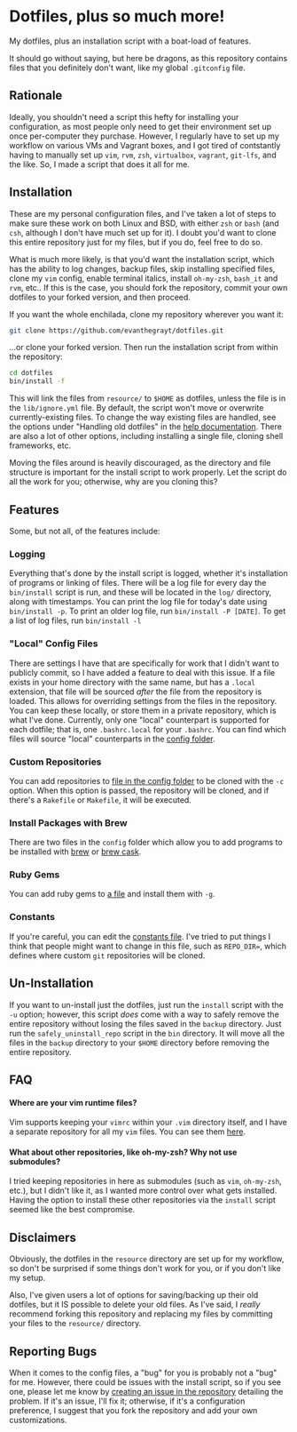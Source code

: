 # Dotfiles, plus so much more!
My dotfiles, plus an installation script with a boat-load of features.

It should go without saying, but here be dragons, as this repository contains
files that you definitely don't want, like my global `.gitconfig` file.

## Rationale
Ideally, you shouldn't need a script this hefty for installing your
configuration, as most people only need to get their environment set up once
per-computer they purchase. However, I regularly have to set up my workflow on
various VMs and Vagrant boxes, and I got tired of contstantly having to manually
set up `vim`, `rvm`, `zsh`, `virtualbox`, `vagrant`, `git-lfs`, and the like.
So, I made a script that does it all for me.

## Installation
These are my personal configuration files, and I've taken a lot of steps to make
sure these work on both Linux and BSD, with either `zsh` or `bash` (and `csh`,
although I don't have much set up for it). I doubt you'd want to clone this
entire repository just for my files, but if you do, feel free to do so.

What is much more likely, is that you'd want the installation script, which has
the ability to log changes, backup files, skip installing specified files, clone
my `vim` config, enable terminal italics, install `oh-my-zsh`, `bash_it` and
`rvm`, etc.. If this is the case, you should fork the repository, commit your
own dotfiles to your forked version, and then proceed.

If you want the whole enchilada, clone my repository wherever you want it:
```sh
git clone https://github.com/evanthegrayt/dotfiles.git
```
...or clone your forked version. Then run the installation script from within
the repository:
```sh
cd dotfiles
bin/install -f
```
This will link the files from `resource/` to `$HOME` as dotfiles, unless the
file is in the `lib/ignore.yml` file. By default, the script won't move or
overwrite currently-existing files. To change the way existing files are
handled, see the options under "Handling old dotfiles" in the
[help documentation](lib/help_menu.txt). There are also a lot of other options,
including installing a single file, cloning shell frameworks, etc.

Moving the files around is heavily discouraged, as the directory and file
structure is important for the install script to work properly. Let the script
do all the work for you; otherwise, why are you cloning this?

## Features
Some, but not all, of the features include:

### Logging
Everything that's done by the install script is logged, whether it's
installation of programs or linking of files. There will be a log file for every
day the `bin/install` script is run, and these will be located in the `log/`
directory, along with timestamps. You can print the log file for today's date
using `bin/install -p`. To print an older log file, run `bin/install -P [DATE]`.
To get a list of log files, run `bin/install -l`

### "Local" Config Files
There are settings I have that are specifically for work that I didn't want
to publicly commit, so I have added a feature to deal with this issue. If a
file exists in your home directory with the same name, but has a `.local`
extension, that file will be sourced *after* the file from the repository is
loaded. This allows for overriding settings from the files in the repository.
You can keep these locally, or store them in a private repository, which is what
I've done. Currently, only one "local" counterpart is supported for each
dotfile; that is, one `.bashrc.local` for your `.bashrc`. You can find which
files will source "local" counterparts in the [config
folder](config/local_files.yml).

### Custom Repositories
You can add repositories to [file in the config
folder](config/git_repos.yml) to be cloned with the `-c` option. When
this option is passed, the repository will be cloned, and if there's a
`Rakefile` or `Makefile`, it will be executed.

### Install Packages with Brew
There are two files in the `config` folder which allow you to add programs to be
installed with [brew](config/brew_taps.yml) or [brew
cask](config/brew_casks.yml).

### Ruby Gems
You can add ruby gems to [a file](config/ruby_gems.yml) and install them
with `-g`.

### Constants
If you're careful, you can edit the [constants file](lib/constants.sh). I've
tried to put things I think that people might want to change in this file, such
as `REPO_DIR=`, which defines where custom `git` repositories will be cloned.

## Un-Installation
If you want to un-install just the dotfiles, just run the `install` script with
the `-u` option; however, this script *does* come with a way to safely remove
the entire repository without losing the files saved in the `backup` directory.
Just run the `safely_uninstall_repo` script in the `bin` directory. It will move
all the files in the `backup` directory to your `$HOME` directory before
removing the entire repository.

## FAQ
#### Where are your vim runtime files?
Vim supports keeping your `vimrc` within your `.vim` directory itself, and I
have a separate repository for all my `vim` files. You can see them
[here](https://github.com/evanthegrayt/vimfiles).

#### What about other repositories, like oh-my-zsh? Why not use submodules?

I tried keeping repositories in here as submodules (such as `vim`, `oh-my-zsh`,
etc.), but I didn't like it, as I wanted more control over what gets installed.
Having the option to install these other repositories via the `install` script
seemed like the best compromise.

## Disclaimers
Obviously, the dotfiles in the `resource` directory are set up for my workflow,
so don't be surprised if some things don't work for you, or if you don't like
my setup.

Also, I've given users a lot of options for saving/backing up their
old dotfiles, but it IS possible to delete your old files. As I've said, I
*really* recommend forking this repository and replacing my files by committing
your files to the `resource/` directory.

## Reporting Bugs
When it comes to the config files, a "bug" for you is probably not a "bug" for
me. However, there could be issues with the install script, so if you see one,
please let me know by
[creating an issue in the
repository](https://github.com/evanthegrayt/dotfiles/issues/new)
detailing the problem. If it's an issue, I'll fix it; otherwise, if it's a
configuration preference, I suggest that you fork the repository and add your
own customizations.

